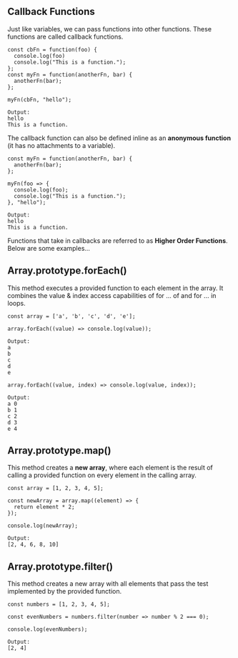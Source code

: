 ## Callback Functions
Just like variables, we can pass functions into other functions. These functions are called callback functions.
```
const cbFn = function(foo) {
  console.log(foo)
  console.log("This is a function.");
};
const myFn = function(anotherFn, bar) {
  anotherFn(bar);
};

myFn(cbFn, "hello");

Output:
hello
This is a function.
```
The callback function can also be defined inline as an **anonymous function** (it has no attachments to a variable).
```
const myFn = function(anotherFn, bar) {
  anotherFn(bar);
};

myFn(foo => {
  console.log(foo);
  console.log("This is a function.");
}, "hello");

Output:
hello
This is a function.
```
Functions that take in callbacks are referred to as **Higher Order Functions**. Below are some examples...

## Array.prototype.forEach()
This method executes a provided function to each element in the array. It combines the value & index access capabilities of for ... of and for ... in loops.
```
const array = ['a', 'b', 'c', 'd', 'e'];

array.forEach((value) => console.log(value));

Output:
a
b
c
d
e

array.forEach((value, index) => console.log(value, index));

Output:
a 0
b 1
c 2
d 3
e 4
```
## Array.prototype.map()
This method creates a **new array**, where each element is the result of calling a provided function on every element in the calling array.
```
const array = [1, 2, 3, 4, 5];

const newArray = array.map((element) => {
  return element * 2;
});

console.log(newArray);

Output:
[2, 4, 6, 8, 10]
```

## Array.prototype.filter()
This method creates a new array with all elements that pass the test implemented by the provided function.

```
const numbers = [1, 2, 3, 4, 5];

const evenNumbers = numbers.filter(number => number % 2 === 0);

console.log(evenNumbers);

Output:
[2, 4]
```
